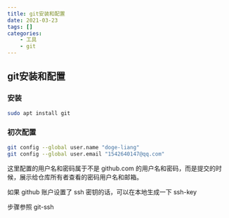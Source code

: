 ```yaml
---
title: git安装和配置
date: 2021-03-23
tags: []
categories: 
    - 工具
    - git
---
```


## git安装和配置

### 安装

``` BASH
sudo apt install git
```

### 初次配置

``` BASH
git config --global user.name "doge-liang"
git config --global user.email "1542640147@qq.com"
```

这里配置的用户名和密码属于不是 github.com 的用户名和密码，而是提交的时候，展示给仓库所有者查看的密码用户名和邮箱。

如果 github 账户设置了 ssh 密钥的话，可以在本地生成一下 ssh-key

步骤参照 git-ssh

